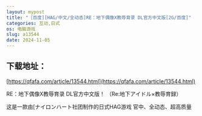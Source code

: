 ```yaml
---
layout: mypost
title: "［百度][HAG/中文/全动态]RE：地下偶像X教辱育录 DL官方中文版[2G/百度]"
categories: 互动,日式
os: 电脑游戏
slug: a13544
date: 2024-11-05
---
```


## 下载地址：

[https://qfafa.com/article/13544.html](https://qfafa.com/article/13544.html)

RE：地下偶像X教辱育录 DL官方中文版！
（Re:地下アイドル×教辱育録）
 
这是一款由\[ナイロンハート社团制作的日式HAG游戏
官中、全动态、超高质量
